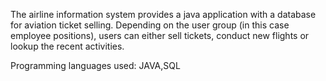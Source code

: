 The airline information system provides a java application with a database for aviation ticket selling. Depending on the user group (in this case employee positions), users can either sell tickets, conduct new flights or lookup the recent activities.

Programming languages used: JAVA,SQL
